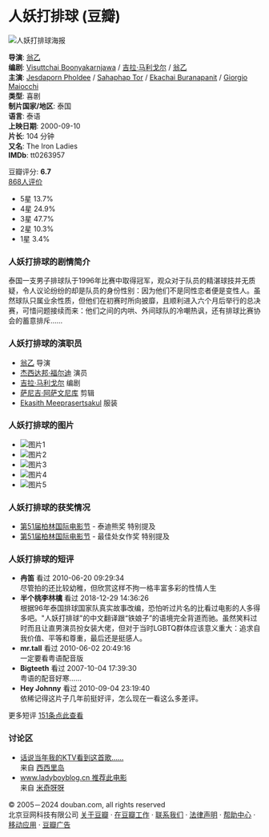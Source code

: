 # 人妖打排球 (豆瓣)

![人妖打排球海报](https://img2.doubanio.com/view/photo/s_ratio_poster/public/p2402952101.webp)

**导演**: [翁乙](https://www.douban.com/personage/27527487/)  
**编剧**: [Visuttchai Boonyakarnjawa](/subject_search?search_text=Visuttchai%20Boonyakarnjawa) / [吉拉·马利戈尔](https://www.douban.com/personage/27534038/) / [翁乙](https://www.douban.com/personage/27527487/)   
**主演**: [Jesdaporn Pholdee](/subject_search?search_text=Jesdaporn%20Pholdee) / [Sahaphap Tor](/subject_search?search_text=Sahaphap%20Tor) / [Ekachai Buranapanit](/subject_search?search_text=Ekachai%20Buranapanit) / [Giorgio Maiocchi](/subject_search?search_text=Giorgio%20Maiocchi)  
**类型**: 喜剧  
**制片国家/地区**: 泰国  
**语言**: 泰语  
**上映日期**: 2000-09-10  
**片长**: 104 分钟  
**又名**: The Iron Ladies  
**IMDb**: tt0263957  

豆瓣评分: **6.7**  
[868人评价](comments)  
- 5星 13.7%  
- 4星 24.9%  
- 3星 47.7%  
- 2星 10.3%  
- 1星 3.4%  

### 人妖打排球的剧情简介

泰国一支男子排球队于1996年比赛中取得冠军，观众对于队员的精湛球技并无质疑，令人议论纷纷的却是队员的身份性别：因为他们不是同性恋者便是变性人。虽然球队只属业余性质，但他们在初赛时所向披靡，且顺利进入六个月后举行的总决赛，可惜问题接续而来：他们之间的内哄、外间球队的冷嘲热讽，还有排球比赛协会的蓄意排斥……

### 人妖打排球的演职员

- [翁乙](https://www.douban.com/personage/27527487/ "翁乙 Yongyoot Thongkongtoon") 导演
- [杰西达邦·福尔迪](https://www.douban.com/personage/27334935/ "杰西达邦·福尔迪 Jesdaporn Pholdee") 演员
- [吉拉·马利戈尔](https://www.douban.com/personage/27534038/ "吉拉·马利戈尔 Jira Maligool") 编剧
- [萨尼吉·阿萨文尼库](https://www.douban.com/personage/27505755/ "萨尼吉·阿萨文尼库 Sunij Asavinikul") 剪辑
- [Ekasith Meeprasertsakul](https://www.douban.com/personage/27520043/ "Ekasith Meeprasertsakul Ekasith Meeprasertsakul") 服装

### 人妖打排球的图片

- ![图片1](https://img2.doubanio.com/view/photo/sqxs/public/p2011921901.webp)
- ![图片2](https://img9.doubanio.com/view/photo/sqxs/public/p2012978555.webp)
- ![图片3](https://img2.doubanio.com/view/photo/sqxs/public/p2012978491.webp)
- ![图片4](https://img2.doubanio.com/view/photo/sqxs/public/p2012978431.webp)
- ![图片5](https://img1.doubanio.com/view/photo/sqxs/public/p2011991858.webp)

### 人妖打排球的获奖情况

- [第51届柏林国际电影节](https://movie.douban.com/awards/berlinale/51/) - 泰迪熊奖 特别提及
- [第51届柏林国际电影节](https://movie.douban.com/awards/berlinale/51/) - 最佳处女作奖 特别提及

### 人妖打排球的短评

- **冉笛** 看过 2010-06-20 09:29:34  
  尽管拍的还比较幼稚，但欣赏这样不拘一格丰富多彩的性情人生
- **半个桃李林檎** 看过 2018-12-29 14:36:26  
  根据96年泰国排球国家队真实故事改编，恐怕听过片名的比看过电影的人多得多吧。"人妖打排球"的中文翻译跟“铁娘子”的语境完全背道而驰。虽然笑料过时而且让直男演员扮女装大佬，但对于当时LGBTQ群体应该意义重大：追求自我价值、平等和尊重，最后还是挺感人。
- **mr.tall** 看过 2010-06-02 20:49:16  
  一定要看粤语配音版
- **Bigteeth** 看过 2007-10-04 17:39:30  
  粤语的配音好寒……
- **Hey Johnny** 看过 2010-09-04 23:19:40  
  依稀记得这片子几年前挺好评，怎么现在一看这么多差评。

更多短评 [151条点此查看](comments?sort=new_score&status=P)

### 讨论区

- [话说当年我的KTV看到这首歌……](https://movie.douban.com/subject/1294084/discussion/12756539/ "话说当年我的KTV看到这首歌……")  
  来自 [西西里岛](https://www.douban.com/people/xs1234/)
- [www.ladyboyblog.cn 推荐此电影](https://movie.douban.com/subject/1294084/discussion/1376460/ "www.ladyboyblog.cn 推荐此电影")  
  来自 [米奇呀呀](https://www.douban.com/people/2742594/)

© 2005－2024 douban.com, all rights reserved  
北京豆网科技有限公司 [关于豆瓣](https://www.douban.com/about) · [在豆瓣工作](https://www.douban.com/jobs) · [联系我们](https://www.douban.com/about?topic=contactus) · [法律声明](https://www.douban.com/about/legal) · [帮助中心](https://help.douban.com/?app=movie) · [移动应用](https://www.douban.com/doubanapp/) · [豆瓣广告](https://www.douban.com/partner/)
<!-- tcd_original_link https://m.douban.com/movie/subject/1294084/ -->
